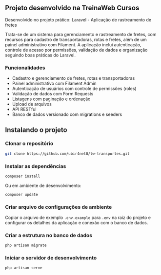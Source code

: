 ## Projeto desenvolvido na TreinaWeb Cursos

Desenvolvido no projeto prático: Laravel - Aplicação de rastreamento de fretes

Trata-se de um sistema para gerenciamento e rastreamento de fretes, com recursos para cadastro de transportadoras, rotas e fretes, além de um painel administrativo com Filament. A aplicação inclui autenticação, controle de acesso por permissões, validação de dados e organização seguindo boas práticas do Laravel.

### Funcionalidades

- Cadastro e gerenciamento de fretes, rotas e transportadoras  
- Painel administrativo com Filament Admin  
- Autenticação de usuários com controle de permissões (roles)  
- Validação de dados com Form Requests  
- Listagens com paginação e ordenação  
- Upload de arquivos  
- API RESTful  
- Banco de dados versionado com migrations e seeders  

## Instalando o projeto

### Clonar o repositório

```bash
git clone https://github.com/ubir4net0/tw-transportes.git
```

### Instalar as dependências

```bash
composer install
```

Ou em ambiente de desenvolvimento:

```bash
composer update
```

### Criar arquivo de configurações de ambiente

Copiar o arquivo de exemplo `.env.example` para `.env` na raiz do projeto e configurar os detalhes da aplicação e conexão com o banco de dados.

### Criar a estrutura no banco de dados

```bash
php artisan migrate
```

### Iniciar o servidor de desenvolvimento

```bash
php artisan serve
```

